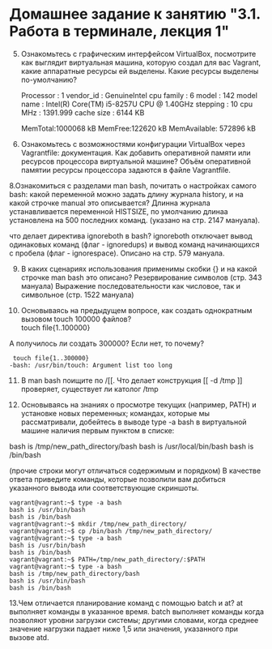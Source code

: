 # Домашнее задание к занятию "3.1. Работа в терминале, лекция 1"

 5. Ознакомьтесь с графическим интерфейсом VirtualBox, посмотрите как выглядит виртуальная машина, которую создал для вас Vagrant, какие аппаратные ресурсы ей выделены. Какие ресурсы выделены по-умолчанию?

    Processor	: 1
    vendor_id	: GenuineIntel
    cpu family	: 6
    model		: 142
    model name	: Intel(R) Core(TM) i5-8257U CPU @ 1.40GHz
    stepping	: 10
    cpu MHz		: 1391.999
    cache size	: 6144 KB
    
    MemTotal:1000068 kB
    MemFree:122620 kB
    MemAvailable: 572896 kB

6. Ознакомьтесь с возможностями конфигурации VirtualBox через Vagrantfile: документация. Как добавить оперативной памяти или ресурсов процессора виртуальной машине?
    Объём оперативной памятии ресурсы процессора задаются в файле Vagrantfile. 

 8.Ознакомиться с разделами man bash, почитать о настройках самого bash:
какой переменной можно задать длину журнала history, и на какой строчке manual это описывается?
    Длинна журнала устанавливается переменной HISTSIZE, по умолчанию длинаа установлена на 500 последних команд. (указано на стр. 2147 мануала).

 что делает директива ignoreboth в bash?
    ignoreboth отключает вывод одинаковых команд (флаг - ignoredups) и вывод команд начинающихся с пробела (флаг - ignorespace). Описано на стр. 579 мануала.

 9. В каких сценариях использования применимы скобки {} и на какой строчке man bash это описано?
    Резервирование символов (стр. 343 мануала)
    Выражение последовательности как числовое, так и символьное (стр. 1522 мануала)

 10. Основываясь на предыдущем вопросе, как создать однократным вызовом touch 100000 файлов?  
    touch file{1..100000}

А получилось ли создать 300000? Если нет, то почему?
 
     touch file{1..300000}
    -bash: /usr/bin/touch: Argument list too long

11. В man bash поищите по /\[\[. Что делает конструкция [[ -d /tmp ]]
    проверяет, существует ли католог /tmp

 12. Основываясь на знаниях о просмотре текущих (например, PATH) и установке новых переменных; командах, которые мы рассматривали, добейтесь в выводе type -a bash в виртуальной машине наличия первым пунктом в списке:

bash is /tmp/new_path_directory/bash
bash is /usr/local/bin/bash
bash is /bin/bash

(прочие строки могут отличаться содержимым и порядком) В качестве ответа приведите команды, которые позволили вам добиться указанного вывода или соответствующие скриншоты.
    
    vagrant@vagrant:~$ type -a bash
    bash is /usr/bin/bash 
    bash is /bin/bash
    vagrant@vagrant:~$ mkdir /tmp/new_path_directory/
    vagrant@vagrant:~$ cp /bin/bash /tmp/new_path_directory/
    vagrant@vagrant:~$ type -a bash 
    bash is /usr/bin/bash
    bash is /bin/bash
    vagrant@vagrant:~$ PATH=/tmp/new_path_directory/:$PATH
    vagrant@vagrant:~$ type -a bash
    bash is /tmp/new_path_directory/bash
    bash is /usr/bin/bash
    bash is /bin/bash

13.Чем отличается планирование команд с помощью batch и at?
    at выполняет команды в указанное время.
    batch выполняет команды когда позволяют уровни загрузки системы; другими словами, когда среднее значение нагрузки падает ниже 1,5 или значения, указанного при вызове atd.


